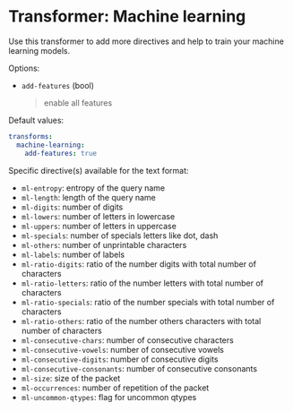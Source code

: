 # Transformer: Machine learning

Use this transformer to add more directives and help to train your machine learning models.

Options:

* `add-features` (bool)
  > enable all features

Default values:

```yaml
transforms:
  machine-learning:
    add-features: true
```

Specific directive(s) available for the text format:

* `ml-entropy`: entropy of the query name
* `ml-length`: length of the query name
* `ml-digits`: number of digits
* `ml-lowers`: number of letters in lowercase
* `ml-uppers`: number of letters in uppercase
* `ml-specials`: number of specials letters like dot, dash
* `ml-others`: number of unprintable characters
* `ml-labels`: number of labels
* `ml-ratio-digits`:  ratio of the number digits with total number of characters
* `ml-ratio-letters`: ratio of the number letters with total number of characters
* `ml-ratio-specials`: ratio of the number specials with total number of characters
* `ml-ratio-others`: ratio of the number others characters with total number of characters
* `ml-consecutive-chars`: number of consecutive characters
* `ml-consecutive-vowels`: number of consecutive vowels
* `ml-consecutive-digits`: number of consecutive digits
* `ml-consecutive-consonants`: number of consecutive consonants
* `ml-size`: size of the packet
* `ml-occurrences`: number of repetition of the packet
* `ml-uncommon-qtypes`: flag for uncommon qtypes

